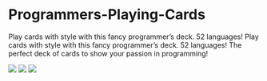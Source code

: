 # Programmers-Playing-Cards
Play cards with style with this fancy programmer’s deck. 52 languages! Play cards with style with this fancy programmer’s deck. 52 languages! The perfect deck of cards to show your passion in programming!

<img src="http://legault.cc/cards/Hearts.png">
<img src="http://legault.cc/cards/Spades.png">
<img src="http://legault.cc/cards/Spades.png">
